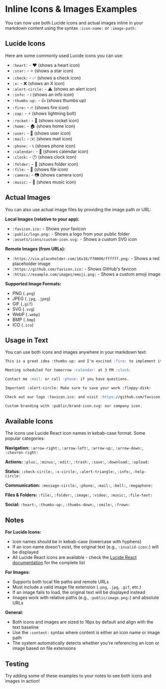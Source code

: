 # Inline Icons & Images Examples

You can now use both Lucide icons and actual images inline in your markdown content using the syntax `:icon-name:` or `:image-path:`

## Lucide Icons

Here are some commonly used Lucide icons you can use:

- `:heart:` - ❤️ (shows a heart icon)
- `:star:` - ⭐ (shows a star icon)
- `:check:` - ✅ (shows a check icon)
- `:x:` - ❌ (shows an X icon)
- `:alert-circle:` - ⚠️ (shows an alert icon)
- `:info:` - ℹ️ (shows an info icon)
- `:thumbs-up:` - 👍 (shows thumbs up)
- `:fire:` - 🔥 (shows fire icon)
- `:zap:` - ⚡ (shows lightning bolt)
- `:rocket:` - 🚀 (shows rocket icon)
- `:home:` - 🏠 (shows home icon)
- `:user:` - 👤 (shows user icon)
- `:mail:` - ✉️ (shows mail icon)
- `:phone:` - 📞 (shows phone icon)
- `:calendar:` - 📅 (shows calendar icon)
- `:clock:` - 🕐 (shows clock icon)
- `:folder:` - 📁 (shows folder icon)
- `:file:` - 📄 (shows file icon)
- `:camera:` - 📷 (shows camera icon)
- `:music:` - 🎵 (shows music icon)

## Actual Images

You can also use actual image files by providing the image path or URL:

**Local Images (relative to your app):**

- `:favicon.ico:` - Shows your favicon
- `:public/logo.png:` - Shows a logo from your public folder
- `:assets/icons/custom-icon.svg:` - Shows a custom SVG icon

**Remote Images (from URLs):**

- `:https://via.placeholder.com/16x16/ff0000/ffffff.png:` - Shows a red placeholder image
- `:https://github.com/favicon.ico:` - Shows GitHub's favicon
- `:https://example.com/images/emoji.png:` - Shows a custom emoji image

**Supported Image Formats:**

- PNG (`.png`)
- JPEG (`.jpg`, `.jpeg`)
- GIF (`.gif`)
- SVG (`.svg`)
- WebP (`.webp`)
- BMP (`.bmp`)
- ICO (`.ico`)

## Usage in Text

You can use both icons and images anywhere in your markdown text:

```markdown
This is a great idea :thumbs-up: and I'm excited :fire: to implement it!

Meeting scheduled for tomorrow :calendar: at 3 PM :clock:

Contact me :mail: or call :phone: if you have questions.

Important :alert-circle: Make sure to save your work :floppy-disk:

Check out our logo :favicon.ico: and visit :https://github.com/favicon.ico: GitHub!

Custom branding with :public/brand-icon.svg: our company icon.
```

## Available Icons

The icons use Lucide React icon names in kebab-case format. Some popular categories:

**Navigation:** `:arrow-right:`, `:arrow-left:`, `:arrow-up:`, `:arrow-down:`, `:chevron-right:`

**Actions:** `:plus:`, `:minus:`, `:edit:`, `:trash:`, `:save:`, `:download:`, `:upload:`

**Status:** `:check-circle:`, `:x-circle:`, `:alert-triangle:`, `:info:`, `:help-circle:`

**Communication:** `:message-circle:`, `:phone:`, `:mail:`, `:bell:`, `:megaphone:`

**Files & Folders:** `:file:`, `:folder:`, `:image:`, `:video:`, `:music:`, `:file-text:`

**Social:** `:heart:`, `:thumbs-up:`, `:thumbs-down:`, `:smile:`, `:frown:`

## Notes

**For Lucide Icons:**

- Icon names should be in kebab-case (lowercase with hyphens)
- If an icon name doesn't exist, the original text (e.g., `:invalid-icon:`) will be displayed
- All Lucide React icons are available - check the [Lucide React documentation](https://lucide.dev/) for the complete list

**For Images:**

- Supports both local file paths and remote URLs
- Must include a valid image file extension (`.png`, `.jpg`, `.gif`, etc.)
- If an image fails to load, the original text will be displayed instead
- Images work with relative paths (e.g., `:public/image.png:`) and absolute URLs

**General:**

- Both icons and images are sized to 16px by default and align with the text baseline
- Use the `:content:` syntax where content is either an icon name or image path
- The system automatically detects whether you're referencing an icon or image based on file extensions

## Testing

Try adding some of these examples to your notes to see both icons and images in action!
